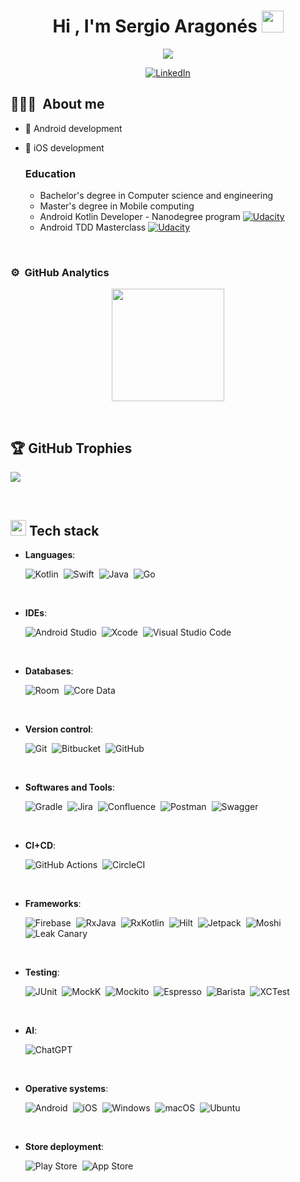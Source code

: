 <h1 align="center">Hi , I'm Sergio Aragonés <img src="https://media.giphy.com/media/hvRJCLFzcasrR4ia7z/giphy.gif" width="35"></h1>
<p align="center">
  <a href="https://github.com/DenverCoder1/readme-typing-svg"><img src="https://readme-typing-svg.herokuapp.com?font=Time+New+Roman&color=%ff40c9fe&size=25&center=true&vCenter=true&width=600&height=100&lines=Mobile+developer;Always+learning+new+things"></a>
</p>
<p align="center">
  <a href="https://www.linkedin.com/in/sergio-aragones-tercero"><img src="https://img.shields.io/badge/Sergio%20Aragonés-0077B5.svg?style=for-the-badge&logo=linkedin&logoColor=white" alt="LinkedIn" /></a>
</p>

## 👱🏼‍♂️ &nbsp;About me

- 🤖 Android development
- 🍎 iOS development

  ### Education
    - Bachelor's degree in Computer science and engineering
    - Master's degree in Mobile computing
    - Android Kotlin Developer - Nanodegree program [<img src="https://img.shields.io/badge/Udacity-grey?style=for-the-badge&logo=udacity&logoColor=15B8E6" alt="Udacity" />](https://confirm.udacity.com/EK9ADWSN)
    - Android TDD Masterclass [<img src="https://img.shields.io/badge/Udemy-A435F0?style=for-the-badge&logo=Udemy&logoColor=white" alt="Udacity" />](https://www.udemy.com/share/103LUQ3@4DT49jwvaUWwdvXMOJv1iSMyRGigY-B8x)
 
<br>

### ⚙️ &nbsp;GitHub Analytics

<p align="center">
<a href="https://github.com/sergioat7">
  <img height="180em" src="https://github-readme-stats-eight-theta.vercel.app/api/top-langs/?username=sergioat7&layout=compact&langs_count=8&theme=algolia"/>
<!--   <img height="180em" src="https://github-readme-stats-eight-theta.vercel.app/api?username=sergioat7&show_icons=true&theme=algolia&include_all_commits=true&count_private=true"/> -->
</a>
</p>

<br>

## 🏆 GitHub Trophies
![](https://github-profile-trophy.vercel.app/?username=sergioat7&theme=onedark&no-frame=true&no-bg=false&margin-w=4)

<br>

## <img src="https://media2.giphy.com/media/QssGEmpkyEOhBCb7e1/giphy.gif?cid=ecf05e47a0n3gi1bfqntqmob8g9aid1oyj2wr3ds3mg700bl&rid=giphy.gif" width ="25"><b> Tech stack</b>

<p align="center">

- **Languages**:

  ![Kotlin](https://img.shields.io/badge/kotlin-%237F52FF.svg?style=for-the-badge&logo=kotlin&logoColor=white)&nbsp;
  ![Swift](https://img.shields.io/badge/swift-F54A2A?style=for-the-badge&logo=swift&logoColor=white)&nbsp;
  ![Java](https://img.shields.io/badge/java-%23ED8B00.svg?style=for-the-badge&logo=openjdk&logoColor=white)&nbsp;
  ![Go](https://img.shields.io/badge/go-%2300ADD8.svg?style=for-the-badge&logo=go&logoColor=white)&nbsp;

<br>   
    
- **IDEs**:

  ![Android Studio](https://img.shields.io/badge/Android%20Studio-3DDC84.svg?style=for-the-badge&logo=android-studio&logoColor=white)&nbsp;
  ![Xcode](https://img.shields.io/badge/Xcode-007ACC?style=for-the-badge&logo=Xcode&logoColor=white)&nbsp;
  ![Visual Studio Code](https://img.shields.io/badge/Visual%20Studio%20Code-0078d7.svg?style=for-the-badge&logo=visual-studio-code&logoColor=white)
    
<br>  
    
- **Databases**:

  ![Room](https://img.shields.io/badge/room-43a543?style=for-the-badge&logo=android&logoColor=white)&nbsp;
  ![Core Data](https://img.shields.io/badge/core%20data-757575?style=for-the-badge&logo=apple&logoColor=white)
    
<br> 
    
- **Version control**:

  ![Git](https://img.shields.io/badge/git-%23F05033.svg?style=for-the-badge&logo=git&logoColor=white)&nbsp;
  ![Bitbucket](https://img.shields.io/badge/bitbucket-%230047B3.svg?style=for-the-badge&logo=bitbucket&logoColor=white)&nbsp;
  ![GitHub](https://img.shields.io/badge/github-%23121011.svg?style=for-the-badge&logo=github&logoColor=white)
    
<br>

- **Softwares and Tools**:

  ![Gradle](https://img.shields.io/badge/Gradle-02303A.svg?style=for-the-badge&logo=Gradle&logoColor=white)&nbsp;
  ![Jira](https://img.shields.io/badge/jira-%230A0FFF.svg?style=for-the-badge&logo=jira&logoColor=white)&nbsp;
  ![Confluence](https://img.shields.io/badge/confluence-%23172BF4.svg?style=for-the-badge&logo=confluence&logoColor=white)&nbsp;
  ![Postman](https://img.shields.io/badge/Postman-FF6C37?style=for-the-badge&logo=postman&logoColor=white)&nbsp;
  ![Swagger](https://img.shields.io/badge/-Swagger-%23Clojure?style=for-the-badge&logo=swagger&logoColor=white)

<br>

- **CI+CD**:

  ![GitHub Actions](https://img.shields.io/badge/github%20actions-%232671E5.svg?style=for-the-badge&logo=githubactions&logoColor=white)&nbsp;
  ![CircleCI](https://img.shields.io/badge/circle%20ci-%23161616.svg?style=for-the-badge&logo=circleci&logoColor=white)

<br>

- **Frameworks**:

  ![Firebase](https://img.shields.io/badge/firebase-fec527?style=for-the-badge&logo=firebase&logoColor=black)&nbsp;
  ![RxJava](https://img.shields.io/badge/rxjava-B7178C?style=for-the-badge&logo=reactivex&logoColor=white)&nbsp;
  ![RxKotlin](https://img.shields.io/badge/rxkotlin-B7178C?style=for-the-badge&logo=reactivex&logoColor=white)&nbsp;
  ![Hilt](https://img.shields.io/badge/hilt-43a543?style=for-the-badge&logo=android&logoColor=white)&nbsp;
  ![Jetpack](https://img.shields.io/badge/jetpack-18191b?style=for-the-badge&logo=android)&nbsp;
  ![Moshi](https://img.shields.io/badge/moshi-f1f1f1?style=for-the-badge)&nbsp;
  ![Leak Canary](https://img.shields.io/badge/leak%20canary-fc5734?style=for-the-badge)

<br>

- **Testing**:

  ![JUnit](https://img.shields.io/badge/junit-ED8B00?style=for-the-badge&logo=openjdk&logoColor=ffffff)&nbsp;
  ![MockK](https://img.shields.io/badge/mockk-f77645?style=for-the-badge)&nbsp;
  ![Mockito](https://img.shields.io/badge/mockito-b4ccb8?style=for-the-badge)&nbsp;
  ![Espresso](https://img.shields.io/badge/espresso-43a543?style=for-the-badge&logo=android&logoColor=ffffff)&nbsp;
  ![Barista](https://img.shields.io/badge/barista-f1f1f1?style=for-the-badge)&nbsp;
  ![XCTest](https://img.shields.io/badge/xctest-757575?style=for-the-badge&logo=apple&logoColor=ffffff)

<br>

- **AI**:

  ![ChatGPT](https://img.shields.io/badge/chatGPT-74aa9c?style=for-the-badge&logo=openai&logoColor=white)

<br>

- **Operative systems**:

  ![Android](https://img.shields.io/badge/Android-3DDC84?style=for-the-badge&logo=android&logoColor=white)&nbsp;
  ![iOS](https://img.shields.io/badge/iOS-000000?style=for-the-badge&logo=ios&logoColor=white)&nbsp;
  ![Windows](https://img.shields.io/badge/Windows-0078D6?style=for-the-badge&logo=windows&logoColor=white)&nbsp;
  ![macOS](https://img.shields.io/badge/mac%20os-000000?style=for-the-badge&logo=macos&logoColor=F0F0F0)&nbsp;
  ![Ubuntu](https://img.shields.io/badge/Ubuntu-E95420?style=for-the-badge&logo=ubuntu&logoColor=white)

<br>

- **Store deployment**:

  ![Play Store](https://img.shields.io/badge/Google_Play-414141?style=for-the-badge&logo=google-play&logoColor=white)&nbsp;
  ![App Store](https://img.shields.io/badge/App_Store-0D96F6?style=for-the-badge&logo=app-store&logoColor=white)

</p>

<br>
<br>
